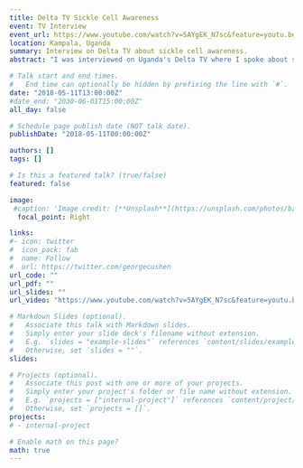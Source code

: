 ```yaml
---
title: Delta TV Sickle Cell Awareness
event: TV Interview
event_url: https://www.youtube.com/watch?v=5AYgEK_N7sc&feature=youtu.be
location: Kampala, Uganda
summary: Interview on Delta TV about sickle cell awareness.
abstract: "I was interviewed on Uganda's Delta TV where I spoke about sickle cell training and awareness."

# Talk start and end times.
#   End time can optionally be hidden by prefixing the line with `#`.
date: "2018-05-11T13:00:00Z"
#date_end: "2030-06-01T15:00:00Z"
all_day: false

# Schedule page publish date (NOT talk date).
publishDate: "2018-05-11T00:00:00Z"

authors: []
tags: []

# Is this a featured talk? (true/false)
featured: false

image:
 #caption: 'Image credit: [**Unsplash**](https://unsplash.com/photos/bzdhc5b3Bxs)'
  focal_point: Right

links:
#- icon: twitter
#  icon_pack: fab
#  name: Follow
#  url: https://twitter.com/georgecushen
url_code: ""
url_pdf: ""
url_slides: ""
url_video: "https://www.youtube.com/watch?v=5AYgEK_N7sc&feature=youtu.be "

# Markdown Slides (optional).
#   Associate this talk with Markdown slides.
#   Simply enter your slide deck's filename without extension.
#   E.g. `slides = "example-slides"` references `content/slides/example-slides.md`.
#   Otherwise, set `slides = ""`.
slides: 

# Projects (optional).
#   Associate this post with one or more of your projects.
#   Simply enter your project's folder or file name without extension.
#   E.g. `projects = ["internal-project"]` references `content/project/deep-learning/index.md`.
#   Otherwise, set `projects = []`.
projects:
# - internal-project

# Enable math on this page?
math: true
---
```


